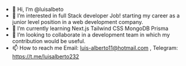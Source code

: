 - 👋 Hi, I’m @luisalbeto
- 👀 I’m interested in full Stack developer Job! starting my career as a junior level position in a web development company.
- 🌱 I’m currently learning Next.js Tailwind CSS MongoDB Prisma
- 💞️ I’m looking to collaborate in a development team in which my contribution would be useful. 
- 📫 How to reach me Email: luis-alberto11@hotmail.com , Telegram: https://t.me/luisalberto232

<!---
luisalbeto/luisalbeto is a ✨ special ✨ repository because its `README.md` (this file) appears on your GitHub profile.
You can click the Preview link to take a look at your changes.
--->
